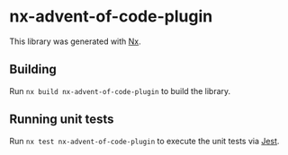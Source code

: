 # nx-advent-of-code-plugin

This library was generated with [Nx](https://nx.dev).

## Building

Run `nx build nx-advent-of-code-plugin` to build the library.

## Running unit tests

Run `nx test nx-advent-of-code-plugin` to execute the unit tests via [Jest](https://jestjs.io).
